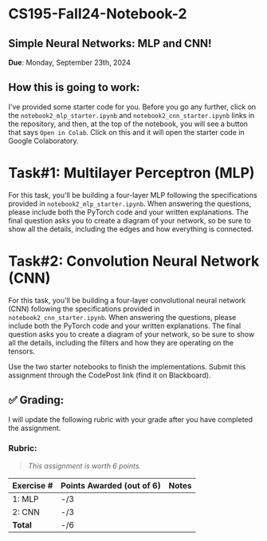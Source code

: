 # CS195-Fall24-Notebook-2
## Simple Neural Networks: MLP and CNN!

<b>Due</b>: Monday, September 23th, 2024

## How this is going to work: 

I've provided some starter code for you. Before you go any further, click on the `notebook2_mlp_starter.ipynb` and `notebook2_cnn_starter.ipynb` links in the repository, and then, at the top of the notebook, you will see a button that says `Open in Colab`. Click on this and it will open the starter code in Google Colaboratory.
 
# **Task#1**: Multilayer Perceptron (MLP)
For this task, you'll be building a four-layer MLP following the specifications provided in `notebook2_mlp_starter.ipynb`. When answering the questions, please include both the PyTorch code and your written explanations. The final question asks you to create a diagram of your network, so be sure to show all the details, including the edges and how everything is connected.



# **Task#2**: Convolution Neural Network (CNN)
For this task, you'll be building a four-layer convolutional neural network (CNN) following the specifications provided in `notebook2_cnn_starter.ipynb`. When answering the questions, please include both the PyTorch code and your written explanations. The final question asks you to create a diagram of your network, so be sure to show all the details, including the filters and how they are operating on the tensors.


Use the two starter notebooks to finish the implementations. Submit this assignment through the CodePost link (find it on Blackboard).

## :white_check_mark: Grading: 
I will update the following rubric with your grade after you have completed the assignment.

### Rubric:
> *This assignment is worth 6 points.*

>

| Exercise #  | Points Awarded (out of 6)  | Notes |
| --------- | ------------------- | --------- |
| 1: MLP            |    -/3    |            |
| 2: CNN            |    -/3    |            | 
| <b>Total          |    -/6      |     </b>   |

